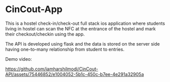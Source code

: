 # CinCout-App

This is a hostel check-in/check-out full stack ios application where students living in hostel can scan the NFC at the entrance of the hostel and mark their checkout/checkin using the app. 

The API is developed using flask and the data is stored on the server side having one-to-many relationship from student to entries. 

Demo video:

https://github.com/iamharshilmodi/CinCout-API/assets/75446852/e1004052-5b1c-450c-b7ee-4e291a32905a

